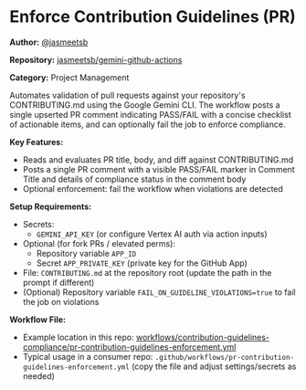 # Enforce Contribution Guidelines (PR)

**Author:** [@jasmeetsb](https://github.com/jasmeetsb)

**Repository:** [jasmeetsb/gemini-github-actions](https://github.com/jasmeetsb/gemini-github-actions)

**Category:** Project Management

Automates validation of pull requests against your repository's CONTRIBUTING.md using the Google Gemini CLI. The workflow posts a single upserted PR comment indicating PASS/FAIL with a concise checklist of actionable items, and can optionally fail the job to enforce compliance.

**Key Features:**

- Reads and evaluates PR title, body, and diff against CONTRIBUTING.md
- Posts a single PR comment with a visible PASS/FAIL marker in Comment Title and details of compliance status in the comment body
- Optional enforcement: fail the workflow when violations are detected

**Setup Requirements:**

- Secrets:
  - `GEMINI_API_KEY` (or configure Vertex AI auth via action inputs)
- Optional (for fork PRs / elevated perms):
  - Repository variable `APP_ID`
  - Secret `APP_PRIVATE_KEY` (private key for the GitHub App)
- File: `CONTRIBUTING.md` at the repository root (update the path in the prompt if different)
- (Optional) Repository variable `FAIL_ON_GUIDELINE_VIOLATIONS=true` to fail the job on violations


**Workflow File:**

- Example location in this repo: [workflows/contribution-guidelines-compliance/pr-contribution-guidelines-enforcement.yml](./pr-contribution-guidelines-enforcement.yml)
- Typical usage in a consumer repo: `.github/workflows/pr-contribution-guidelines-enforcement.yml` (copy the file and adjust settings/secrets as needed)
